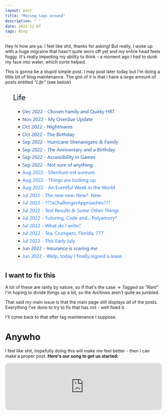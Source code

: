 ```yaml
---
layout: post
title: "Moving tags around"
description: " "
date: 2022-12-07
tags: Blog
---
```


Hey hi how are ya. I feel like shit, thanks for asking! But really, I woke up with a huge migraine that hasn't quite worn off yet and my entire head feels foggy. It's really impeding my ability to think - a moment ago I had to dunk my face into water, which *sorta* helped. 

This is gonna be a stupid simple post. I may post later today but I'm doing a little bit of blog maintenance. The gist of it is that I have a large amount of posts entitled *"Life"* (see below)

![](/img/life_posts.png)

## I want to fix this

A lot of these are ranty by nature, so if that's the case -> *Tagged as "Rant"*
I'm hoping to divide things up a bit, so the Archives aren't quite as jumbled.

That said my main issue is that the main page still displays *all* of the posts. Everything I've done to try to fix that has not - well fixed it.

I'll come back to that after tag maintenance I suppose.

# Anywho

I feel like shit, hopefully doing this will make me feel better - then I can make a proper post.
**Here's our song to get us started:**

<iframe style="border-radius:12px" src="https://open.spotify.com/embed/track/32bjZ46sVQgOZkKbO0lwtw?utm_source=generator" width="100%" height="152" frameBorder="0" allowfullscreen="" allow="autoplay; clipboard-write; encrypted-media; fullscreen; picture-in-picture" loading="lazy"></iframe>

